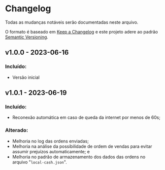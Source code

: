 # Changelog

Todas as mudanças notáveis serão documentadas neste arquivo.

O formato é baseado em [Keep a Changelog](http://keepachangelog.com/pt-BR/1.0.0/) e este projeto adere ao
padrão [Semantic Versioning](http://semver.org/lang/pt-BR/spec/v2.0.0.html).


## v1.0.0 - 2023-06-16
### Incluído:
- Versão inicial

## v1.0.1 - 2023-06-19
### Incluído:
- Reconexão automática em caso de queda da internet por menos de 60s;
### Alterado:
- Melhoria no log das ordens enviadas;
- Melhoria na análise da possibilidade de ordem de vendas para evitar assumir prejuízos automaticamente; e
- Melhoria no padrão de armazenamento dos dados das ordens no arquivo "`local-cash.json`".
